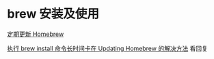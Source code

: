 # brew 安装及使用

[定期更新 Homebrew](https://www.jianshu.com/p/6f650badc462)

[执行 brew install 命令长时间卡在 Updating Homebrew 的解决方法](https://learnku.com/articles/18908) 看回复
